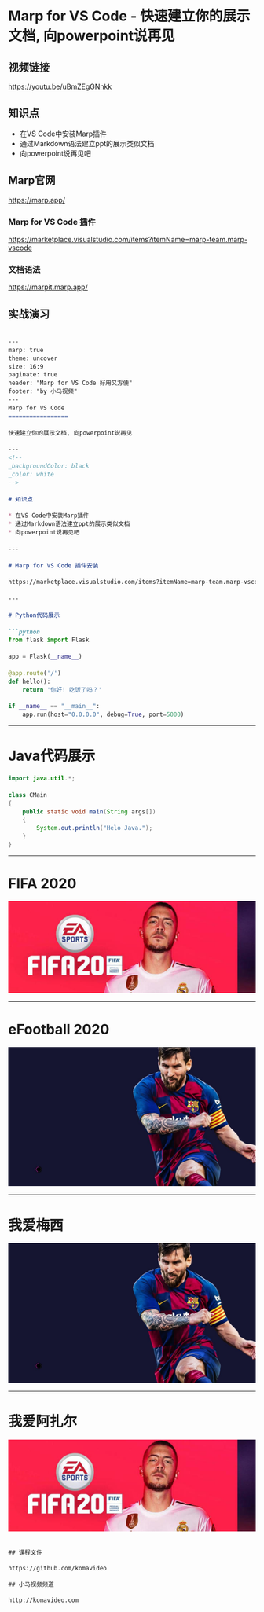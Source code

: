 Marp for VS Code - 快速建立你的展示文档, 向powerpoint说再见
=======================================================

## 视频链接

https://youtu.be/uBmZEgGNnkk

## 知识点

* 在VS Code中安装Marp插件
* 通过Markdown语法建立ppt的展示类似文档
* 向powerpoint说再见吧

## Marp官网

https://marp.app/

### Marp for VS Code 插件

https://marketplace.visualstudio.com/items?itemName=marp-team.marp-vscode

### 文档语法

https://marpit.marp.app/

## 实战演习

```markdown

---
marp: true
theme: uncover
size: 16:9
paginate: true
header: "Marp for VS Code 好用又方便"
footer: "by 小马视频"
---
Marp for VS Code
=================

快速建立你的展示文档, 向powerpoint说再见

---
<!--
_backgroundColor: black
_color: white
-->

# 知识点

* 在VS Code中安装Marp插件
* 通过Markdown语法建立ppt的展示类似文档
* 向powerpoint说再见吧

---

# Marp for VS Code 插件安装

https://marketplace.visualstudio.com/items?itemName=marp-team.marp-vscode

---

# Python代码展示

```python
from flask import Flask

app = Flask(__name__)

@app.route('/')
def hello():
    return '你好! 吃饭了吗？'

if __name__ == "__main__":
    app.run(host="0.0.0.0", debug=True, port=5000)
```

---
# Java代码展示

```java
import java.util.*;

class CMain 
{
    public static void main(String args[]) 
    {
        System.out.println("Helo Java.");
    }
}
```

---
<!--
color: white
-->

# FIFA 2020

![bg brightness:0.5](fifa2020.jpg)

---
# eFootball 2020

![bg brightness:0.5](efootball2020.jpg)

---
<!--
backgroundColor: purple
-->

# 我爱梅西

![bg left:80%](efootball2020.jpg)

---
# 我爱阿扎尔

![bg right:80%](fifa2020.jpg)

```

## 课程文件

https://github.com/komavideo

## 小马视频频道

http://komavideo.com
